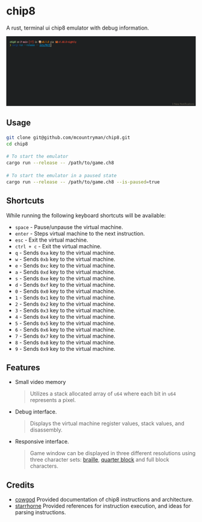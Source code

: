 # chip8

A rust, terminal ui chip8 emulator with debug information.

![maze.gif](doc/maze.gif)

## Usage

```bash
git clone git@github.com/mcountryman/chip8.git
cd chip8

# To start the emulator
cargo run --release -- /path/to/game.ch8

# To start the emulator in a paused state
cargo run --release -- /path/to/game.ch8 --is-paused=true
```

## Shortcuts

While running the following keyboard shortcuts will be available:

- `space` - Pause/unpause the virtual machine.
- `enter` - Steps virtual machine to the next instruction.
- `esc` - Exit the virtual machine.
- `ctrl + c` - Exit the virtual machine.
- `q` - Sends `0xa` key to the virtual machine.
- `w` - Sends `0xb` key to the virtual machine.
- `e` - Sends `0xc` key to the virtual machine.
- `a` - Sends `0xd` key to the virtual machine.
- `s` - Sends `0xe` key to the virtual machine.
- `d` - Sends `0xf` key to the virtual machine.
- `0` - Sends `0x0` key to the virtual machine.
- `1` - Sends `0x1` key to the virtual machine.
- `2` - Sends `0x2` key to the virtual machine.
- `3` - Sends `0x3` key to the virtual machine.
- `4` - Sends `0x4` key to the virtual machine.
- `5` - Sends `0x5` key to the virtual machine.
- `6` - Sends `0x6` key to the virtual machine.
- `7` - Sends `0x7` key to the virtual machine.
- `8` - Sends `0x8` key to the virtual machine.
- `9` - Sends `0x9` key to the virtual machine.

## Features

- Small video memory
  > Utilizes a stack allocated array of `u64` where each bit in `u64` represents a pixel.
- Debug interface.
  > Displays the virtual machine register values, stack values, and disassembly.
- Responsive interface.
  > Game window can be displayed in three different resolutions using three character sets: [braille](https://en.wikipedia.org/wiki/Braille_Patterns), [quarter block](https://en.wikipedia.org/wiki/Block_Elements) and full block characters.

## Credits

- [cowgod](http://devernay.free.fr/hacks/chip8/C8TECH10.HTM) Provided documentation of chip8 instructions and architecture.
- [starrhorne](https://github.com/starrhorne/chip8-rust) Provided references for instruction execution, and ideas for parsing instructions.
